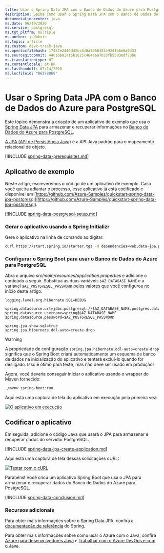 ```yaml
---
title: Usar o Spring Data JPA com o Banco de Dados do Azure para PostgreSQL
description: Saiba como usar o Spring Data JPA com o Banco de Dados do Azure para PostgreSQL.
documentationcenter: java
ms.date: 06/19/2020
ms.service: postgresql
ms.tgt_pltfrm: multiple
ms.author: judubois
ms.topic: article
ms.custom: devx-track-java
ms.openlocfilehash: 17487e2440d42bc048a7058183e924febe0a0d33
ms.sourcegitcommit: 44016b81a15b1625c464e6a7b2bfb55938df20b6
ms.translationtype: HT
ms.contentlocale: pt-BR
ms.lasthandoff: 07/14/2020
ms.locfileid: "86378860"
---
```

# <a name="use-spring-data-jpa-with-azure-database-for-postgresql"></a>Usar o Spring Data JPA com o Banco de Dados do Azure para PostgreSQL

Este tópico demonstra a criação de um aplicativo de exemplo que usa o [Spring Data JPA](https://spring.io/projects/spring-data-jpa) para armazenar e recuperar informações no [Banco de Dados do Azure para PostgreSQL](https://docs.microsoft.com/azure/postgresql/).

[A JPA (API de Persistência Java)](https://en.wikipedia.org/wiki/Java_Persistence_API) é a API Java padrão para o mapeamento relacional de objeto.

[!INCLUDE [spring-data-prerequisites.md](includes/spring-data-prerequisites.md)]

## <a name="sample-application"></a>Aplicativo de exemplo

Neste artigo, escreveremos o código de um aplicativo de exemplo. Caso você queira adiantar o processo, esse aplicativo já está codificado e disponível em [https://github.com/Azure-Samples/quickstart-spring-data-jpa-postgresql](https://github.com/Azure-Samples/quickstart-spring-data-jpa-postgresql).

[!INCLUDE [spring-data-postgresql-setup.md](includes/spring-data-postgresql-setup.md)]

### <a name="generate-the-application-by-using-spring-initializr"></a>Gerar o aplicativo usando o Spring Initializr

Gere o aplicativo na linha de comando ao digitar:

```bash
curl https://start.spring.io/starter.tgz -d dependencies=web,data-jpa,postgresql -d baseDir=azure-database-workshop -d bootVersion=2.3.1.RELEASE -d javaVersion=8 | tar -xzvf -
```

### <a name="configure-spring-boot-to-use-azure-database-for-postgresql"></a>Configurar o Spring Boot para usar o Banco de Dados do Azure para PostgreSQL

Abra o arquivo *src/main/resources/application.properties* e adicione o conteúdo a seguir. Substitua as duas variáveis `$AZ_DATABASE_NAME` e a variável `$AZ_POSTGRESQL_PASSWORD` pelos valores que você configurou no início deste artigo.

```properties
logging.level.org.hibernate.SQL=DEBUG

spring.datasource.url=jdbc:postgresql://$AZ_DATABASE_NAME.postgres.database.azure.com:5432/demo
spring.datasource.username=spring@$AZ_DATABASE_NAME
spring.datasource.password=$AZ_POSTGRESQL_PASSWORD

spring.jpa.show-sql=true
spring.jpa.hibernate.ddl-auto=create-drop
```

> [!WARNING]
> A propriedade de configuração `spring.jpa.hibernate.ddl-auto=create-drop` significa que o Spring Boot criará automaticamente um esquema de banco de dados na inicialização do aplicativo e tentará excluí-lo quando for desligado. Isso é ótimo para teste, mas não deve ser usado em produção!

Agora, você deveria conseguir iniciar o aplicativo usando o wrapper do Maven fornecido:

```bash
./mvnw spring-boot:run
```

Aqui está uma captura de tela do aplicativo em execução pela primeira vez:

[![O aplicativo em execução](media/configure-spring-data-jpa-with-azure-postgresql/create-postgresql-01.png)](media/configure-spring-data-jpa-with-azure-postgresql/create-postgresql-01.png#lightbox)

## <a name="code-the-application"></a>Codificar o aplicativo

Em seguida, adicione o código Java que usará o JPA para armazenar e recuperar dados do servidor PostgreSQL.

[!INCLUDE [spring-data-jpa-create-application.md](includes/spring-data-jpa-create-application.md)]

Aqui está uma captura de tela dessas solicitações cURL:

[![Testar com o cURL](media/configure-spring-data-jpa-with-azure-postgresql/create-postgresql-02.png)](media/configure-spring-data-jpa-with-azure-postgresql/create-postgresql-02.png#lightbox)

Parabéns! Você criou um aplicativo Spring Boot que usa o JPA para armazenar e recuperar dados do Banco de Dados do Azure para PostgreSQL.

[!INCLUDE [spring-data-conclusion.md](includes/spring-data-conclusion.md)]

### <a name="additional-resources"></a>Recursos adicionais

Para obter mais informações sobre o Spring Data JPA, confira a [documentação de referência](https://docs.spring.io/spring-data/jpa/docs/current/reference/html/#reference) do Spring.

Para obter mais informações sobre como usar o Azure com o Java, confira [Azure para desenvolvedores Java](/azure/developer/java/) e [Trabalhar com o Azure DevOps e com o Java](/azure/devops/).
